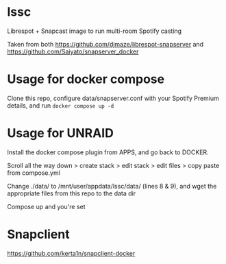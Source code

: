 # lssc
Librespot + Snapcast image to run multi-room Spotify casting

Taken from both https://github.com/djmaze/librespot-snapserver and https://github.com/Saiyato/snapserver_docker

# Usage for docker compose
Clone this repo, configure data/snapserver.conf with your Spotify Premium details, and run `docker compose up -d`

# Usage for UNRAID
Install the docker compose plugin from APPS, and go back to DOCKER.

Scroll all the way down > create stack > edit stack > edit files > copy paste from compose.yml

Change ./data/ to /mnt/user/appdata/lssc/data/ (lines 8 & 9), and wget the appropriate files from this repo to the data dir

Compose up and you're set

# Snapclient
https://github.com/kerta1n/snapclient-docker
